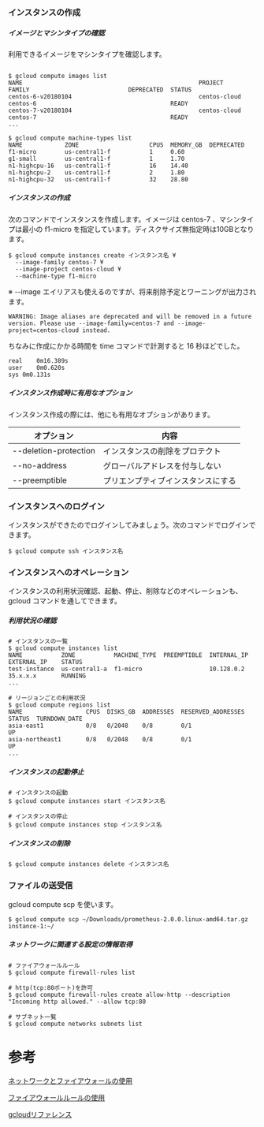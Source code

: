 

### インスタンスの作成

##### イメージとマシンタイプの確認

利用できるイメージをマシンタイプを確認します。

```shell-session

$ gcloud compute images list
NAME                                                  PROJECT            FAMILY                            DEPRECATED  STATUS
centos-6-v20180104                                    centos-cloud       centos-6                                      READY
centos-7-v20180104                                    centos-cloud       centos-7                                      READY
...
```

```shell-session
$ gcloud compute machine-types list
NAME            ZONE                    CPUS  MEMORY_GB  DEPRECATED
f1-micro        us-central1-f           1     0.60
g1-small        us-central1-f           1     1.70
n1-highcpu-16   us-central1-f           16    14.40
n1-highcpu-2    us-central1-f           2     1.80
n1-highcpu-32   us-central1-f           32    28.80
```

##### インスタンスの作成

次のコマンドでインスタンスを作成します。イメージは centos-7 、マシンタイプは最小の f1-micro を指定しています。ディスクサイズ無指定時は10GBとなります。

```
$ gcloud compute instances create インスタンス名 ¥
  --image-family centos-7 ¥
  --image-project centos-cloud ¥
  --machine-type f1-micro
```

※ --image エイリアスも使えるのですが、将来削除予定とワーニングが出力されます。

```
WARNING: Image aliases are deprecated and will be removed in a future version. Please use --image-family=centos-7 and --image-project=centos-cloud instead.
```

ちなみに作成にかかる時間を time コマンドで計測すると 16 秒ほどでした。

```
real	0m16.389s
user	0m0.620s
sys	0m0.131s
```

##### インスタンス作成時に有用なオプション

インスタンス作成の際には、他にも有用なオプションがあります。

|オプション|内容|
|---|---|
|--deletion-protection|インスタンスの削除をプロテクト|
|--no-address|グローバルアドレスを付与しない|
|--preemptible|プリエンプティブインスタンスにする|

### インスタンスへのログイン

インスタンスができたのでログインしてみましょう。次のコマンドでログインできます。

```
$ gcloud compute ssh インスタンス名
```

### インスタンスへのオペレーション

インスタンスの利用状況確認、起動、停止、削除などのオペレーションも、gcloud コマンドを通してできます。

##### 利用状況の確認

```shell-session
# インスタンスの一覧
$ gcloud compute instances list
NAME           ZONE           MACHINE_TYPE  PREEMPTIBLE  INTERNAL_IP  EXTERNAL_IP    STATUS
test-instance  us-central1-a  f1-micro                   10.128.0.2   35.x.x.x       RUNNING
...

# リージョンごとの利用状況
$ gcloud compute regions list
NAME                  CPUS  DISKS_GB  ADDRESSES  RESERVED_ADDRESSES  STATUS  TURNDOWN_DATE
asia-east1            0/8   0/2048    0/8        0/1                 UP
asia-northeast1       0/8   0/2048    0/8        0/1                 UP
...
```

##### インスタンスの起動停止

```shell-session
# インスタンスの起動
$ gcloud compute instances start インスタンス名

# インスタンスの停止
$ gcloud compute instances stop インスタンス名
```

##### インスタンスの削除

```
$ gcloud compute instances delete インスタンス名
```

### ファイルの送受信

gcloud compute scp を使います。

```
$ gcloud compute scp ~/Downloads/prometheus-2.0.0.linux-amd64.tar.gz instance-1:~/
```


##### ネットワークに関連する設定の情報取得

```
# ファイアウォールルール
$ gcloud compute firewall-rules list

# http(tcp:80ポート)を許可
$ gcloud compute firewall-rules create allow-http --description "Incoming http allowed." --allow tcp:80

# サブネット一覧
$ gcloud compute networks subnets list
```

# 参考

[ネットワークとファイアウォールの使用](https://cloud.google.com/compute/docs/networking?hl=ja)

[ファイアウォールルールの使用](https://cloud.google.com/compute/docs/vpc/using-firewalls?hl=ja)

[gcloudリファレンス](https://cloud.google.com/sdk/gcloud/reference/)
